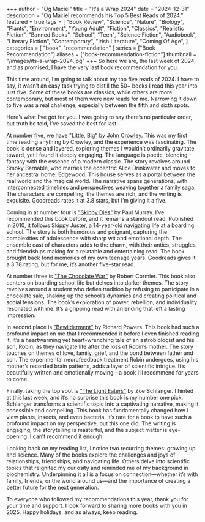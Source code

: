 +++
author = "Og Maciel"
title = "It's a Wrap 2024"
date = "2024-12-31"
description = "Og Maciel recommends his Top 5 Best Reads of 2024."
featured = true
tags = [
    "Book Review",
    "Science",
    "Nature",
    "Biology",
    "Plants",
    "Environment",
    "Young Adult",
    "Fiction",
    "Classics",
    "Realistic Fiction",
    "Banned Books",
    "School",
    "Teen",
    "Science Fiction",
    "Audiobook",
    "Literary Fiction",
    "Contemporary",
    "Irish Literature",
    "Coming Of Age",
]
categories = [
    "book",
    "recommendation"
]
series = ["Book Recommendation"]
aliases = ["book-recommendation-fiction"]
thumbnail = "/images/its-a-wrap-2024.jpg"
+++
So here we are, the last week of 2024, and as promised, I have the very last book recommendation for you.

This time around, I’m going to talk about my top five reads of 2024. I have to say, it wasn’t an easy task trying to distill the 50+ books I read this year into just five. Some of these books are classics, while others are more contemporary, but most of them were new reads for me. Narrowing it down to five was a real challenge, especially between the fifth and sixth spots.

Here’s what I’ve got for you. I was going to say there’s no particular order, but truth be told, I’ve saved the best for last.

At number five, we have ["Little, Big"](https://www.goodreads.com/book/show/62801163-little-big) by [John Crowley](https://www.goodreads.com/author/show/52074.John_Crowley). This was my first time reading anything by Crowley, and the experience was fascinating. The book is dense and layered, exploring themes I wouldn’t ordinarily gravitate toward, yet I found it deeply engaging. The language is poetic, blending fantasy with the essence of a modern classic. The story revolves around Smoky Barnable, who marries the eccentric Alice Drinkwater and moves to her ancestral home, Edgewood. This house serves as a portal between the real world and the magical world. The narrative spans generations, with interconnected timelines and perspectives weaving together a family saga. The characters are compelling, the themes are rich, and the writing is exquisite. Goodreads rates it at 3.8 stars, but I’m giving it a five.

Coming in at number four is ["Skippy Dies"](https://bellwetherweekly.substack.com/p/book-recommendation-for-september-10) by Paul Murray. I’ve recommended this book before, and it remains a standout read. Published in 2010, it follows Skippy Juster, a 14-year-old navigating life at a boarding school. The story is both humorous and poignant, capturing the complexities of adolescence with sharp wit and emotional depth. The ensemble cast of characters adds to the charm, with their antics, struggles, and friendships making for a relatable and entertaining read. The book brought back fond memories of my own teenage years. Goodreads gives it a 3.78 rating, but for me, it’s another five-star read.

At number three is ["The Chocolate War"](https://bellwetherweekly.substack.com/p/book-recommendation-for-october-01-2024) by Robert Cormier. This book also centers on boarding school life but delves into darker themes. The story revolves around a student who defies tradition by refusing to participate in a chocolate sale, shaking up the school’s dynamics and creating political and social tensions. The book’s exploration of power, rebellion, and individuality resonated with me. It’s a gripping read with an ending that left a lasting impression.

In second place is ["Bewilderment"](https://bellwetherweekly.substack.com/p/book-recommendation-for-november-26-2024) by Richard Powers. This book had such a profound impact on me that I recommended it before I even finished reading it. It’s a heartwarming yet heart-wrenching tale of an astrobiologist and his son, Robin, as they navigate life after the loss of Robin’s mother. The story touches on themes of love, family, grief, and the bond between father and son. The experimental neurofeedback treatment Robin undergoes, using his mother’s recorded brain patterns, adds a layer of scientific intrigue. It’s beautifully written and emotionally moving—a book I’ll recommend for years to come.

Finally, taking the top spot is ["The Light Eaters"](https://bellwetherweekly.substack.com/p/book-recommendation-for-december-24) by Zoe Schlanger. I hinted at this last week, and it’s no surprise this book is my number one pick. Schlanger transforms a scientific topic into a captivating narrative, making it accessible and compelling. This book has fundamentally changed how I view plants, insects, and even bacteria. It’s rare for a book to have such a profound impact on my perspective, but this one did. The writing is engaging, the storytelling is masterful, and the subject matter is eye-opening. I can’t recommend it enough.

Looking back on my reading list, I notice two recurring themes: growing up and science. Many of the books explore the challenges and joys of relationships, friendships, and navigating life. Others delve into scientific topics that reignited my curiosity and reminded me of my background in biochemistry. Underpinning it all is a focus on connection—whether it’s with family, friends, or the world around us—and the importance of creating a better future for the next generation.

To everyone who followed my recommendations this year, thank you for your time and support. I look forward to sharing more books with you in 2025. Happy holidays, and as always, keep reading.
